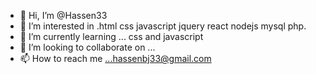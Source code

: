- 👋 Hi, I’m @Hassen33
- 👀 I’m interested in .html css javascript jquery react nodejs mysql php.
- 🌱 I’m currently learning ... css and javascript
- 💞️ I’m looking to collaborate on ...
- 📫 How to reach me ...hassenbj33@gmail.com

<!---
Hassen33/Hassen33 is a ✨ special ✨ repository because its `README.md` (this file) appears on your GitHub profile.
You can click the Preview link to take a look at your changes.
--->
